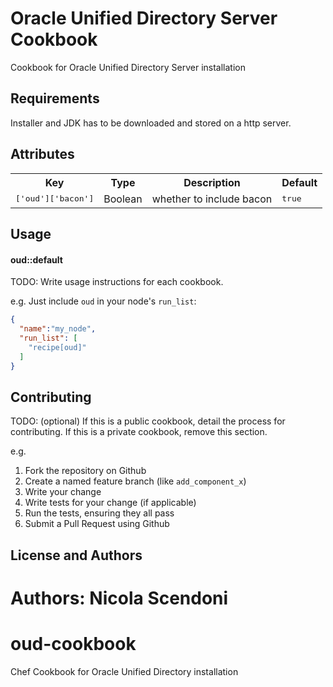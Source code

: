 Oracle Unified Directory Server  Cookbook
============
Cookbook for Oracle Unified Directory Server installation

Requirements
------------
Installer and JDK has to be downloaded and stored on a http server.



Attributes
----------
<table>
  <tr>
    <th>Key</th>
    <th>Type</th>
    <th>Description</th>
    <th>Default</th>
  </tr>
  <tr>
    <td><tt>['oud']['bacon']</tt></td>
    <td>Boolean</td>
    <td>whether to include bacon</td>
    <td><tt>true</tt></td>
  </tr>
</table>

Usage
-----
#### oud::default
TODO: Write usage instructions for each cookbook.

e.g.
Just include `oud` in your node's `run_list`:

```json
{
  "name":"my_node",
  "run_list": [
    "recipe[oud]"
  ]
}
```

Contributing
------------
TODO: (optional) If this is a public cookbook, detail the process for contributing. If this is a private cookbook, remove this section.

e.g.
1. Fork the repository on Github
2. Create a named feature branch (like `add_component_x`)
3. Write your change
4. Write tests for your change (if applicable)
5. Run the tests, ensuring they all pass
6. Submit a Pull Request using Github

License and Authors
-------------------
Authors:
Nicola Scendoni
=======
# oud-cookbook
Chef Cookbook for Oracle Unified Directory installation
